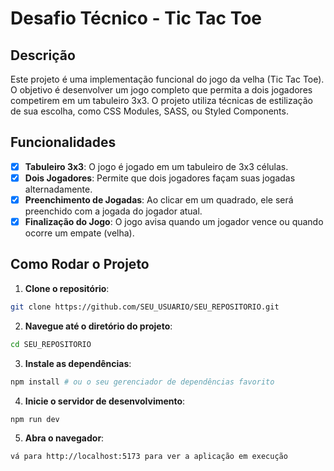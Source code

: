 # Desafio Técnico - Tic Tac Toe

## Descrição

Este projeto é uma implementação funcional do jogo da velha (Tic Tac Toe). O objetivo é desenvolver um jogo completo que permita a dois jogadores competirem em um tabuleiro 3x3. O projeto utiliza técnicas de estilização de sua escolha, como CSS Modules, SASS, ou Styled Components.

## Funcionalidades

- [x] **Tabuleiro 3x3**: O jogo é jogado em um tabuleiro de 3x3 células.
- [x] **Dois Jogadores**: Permite que dois jogadores façam suas jogadas alternadamente.
- [x] **Preenchimento de Jogadas**: Ao clicar em um quadrado, ele será preenchido com a jogada do jogador atual.
- [x] **Finalização do Jogo**: O jogo avisa quando um jogador vence ou quando ocorre um empate (velha).

## Como Rodar o Projeto

1. **Clone o repositório**:

```bash
git clone https://github.com/SEU_USUARIO/SEU_REPOSITORIO.git
```

2. **Navegue até o diretório do projeto**:

```bash
cd SEU_REPOSITORIO
```

3. **Instale as dependências**:

```bash
npm install # ou o seu gerenciador de dependências favorito
```

4. **Inicie o servidor de desenvolvimento**:

```bash
npm run dev
```

5. **Abra o navegador**:

```bash
vá para http://localhost:5173 para ver a aplicação em execução
```
